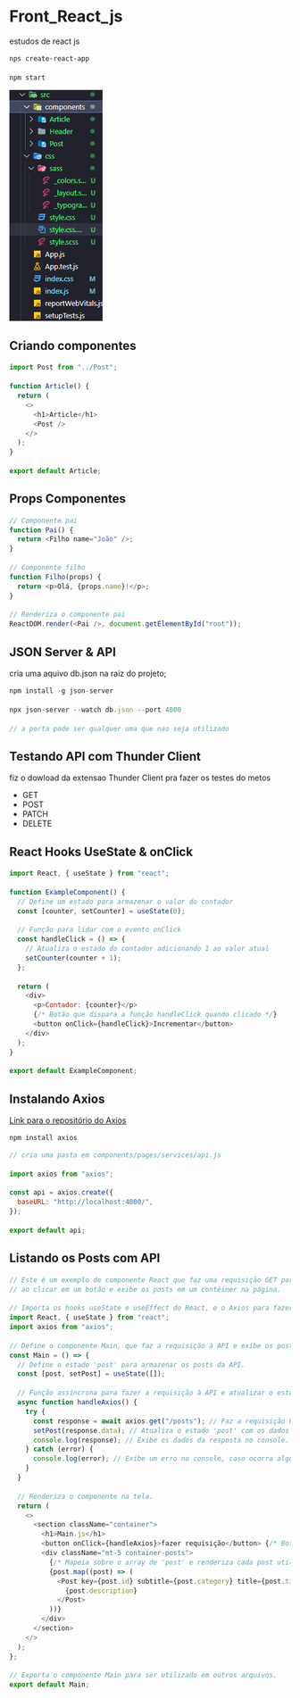# Front_React_js

estudos de react js

```bash
nps create-react-app

npm start
```

![estrutura_de_pasta](public/img/estrutura_de_pasta.png)

## Criando componentes

```javascript
import Post from "../Post";

function Article() {
  return (
    <>
      <h1>Article</h1>
      <Post />
    </>
  );
}

export default Article;
```

## Props Componentes

```javascript
// Componente pai
function Pai() {
  return <Filho name="João" />;
}

// Componente filho
function Filho(props) {
  return <p>Olá, {props.name}!</p>;
}

// Renderiza o componente pai
ReactDOM.render(<Pai />, document.getElementById("root"));
```

## JSON Server & API

cria uma aquivo db.json na raiz do projeto;

```javascript
npm install -g json-server

npx json-server --watch db.json --port 4000

// a porta pode ser qualquer uma que nao seja utilizado

```

## Testando API com Thunder Client

fiz o dowload da extensao Thunder Client pra fazer os testes do metos

- GET
- POST
- PATCH
- DELETE

## React Hooks UseState & onClick

```javascript
import React, { useState } from "react";

function ExampleComponent() {
  // Define um estado para armazenar o valor do contador
  const [counter, setCounter] = useState(0);

  // Função para lidar com o evento onClick
  const handleClick = () => {
    // Atualiza o estado do contador adicionando 1 ao valor atual
    setCounter(counter + 1);
  };

  return (
    <div>
      <p>Contador: {counter}</p>
      {/* Botão que dispara a função handleClick quando clicado */}
      <button onClick={handleClick}>Incrementar</button>
    </div>
  );
}

export default ExampleComponent;
```

## Instalando Axios

[Link para o repositório do Axios](https://github.com/axios/axios)

```bash
npm install axios
```

```javascript
// cria uma pasta em components/pages/services/api.js

import axios from "axios";

const api = axios.create({
  baseURL: "http://localhost:4000/",
});

export default api;
```

## Listando os Posts com API

```javascript
// Este é um exemplo de componente React que faz uma requisição GET para uma API de posts
// ao clicar em um botão e exibe os posts em um contêiner na página.

// Importa os hooks useState e useEffect do React, e o Axios para fazer requisições HTTP.
import React, { useState } from "react";
import axios from "axios";

// Define o componente Main, que faz a requisição à API e exibe os posts.
const Main = () => {
  // Define o estado 'post' para armazenar os posts da API.
  const [post, setPost] = useState([]);

  // Função assíncrona para fazer a requisição à API e atualizar o estado 'post'.
  async function handleAxios() {
    try {
      const response = await axios.get("/posts"); // Faz a requisição GET para a API de posts.
      setPost(response.data); // Atualiza o estado 'post' com os dados dos posts.
      console.log(response); // Exibe os dados da resposta no console.
    } catch (error) {
      console.log(error); // Exibe um erro no console, caso ocorra algum problema na requisição.
    }
  }

  // Renderiza o componente na tela.
  return (
    <>
      <section className="container">
        <h1>Main.js</h1>
        <button onClick={handleAxios}>fazer requisição</button> {/* Botão para fazer a requisição à API. */}
        <div className="mt-5 container-posts">
          {/* Mapeia sobre o array de 'post' e renderiza cada post utilizando o componente 'Post'. */}
          {post.map((post) => (
            <Post key={post.id} subtitle={post.category} title={post.title}>
              {post.description}
            </Post>
          ))}
        </div>
      </section>
    </>
  );
};

// Exporta o componente Main para ser utilizado em outros arquivos.
export default Main;

```
